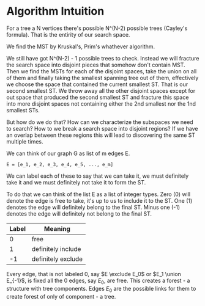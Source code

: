 # Algorithm Intuition

For a tree a N vertices there's possible N^(N-2) possible trees (Cayley's formula).
That is the entirity of our search space.

We find the MST by Kruskal's, Prim's whathever algorithm.

We still have got N^(N-2) - 1 possible trees to check. Instead we will fracture
the search space into disjoint pieces that somehow don't contain MST. Then we 
find the MSTs for each of the disjoint spaces, take the union on all of them
and finally taking the smallest spanning tree out of them, effectively we choose
the space that contained the current smallest ST. That is our second smallest ST.
We throw away all the other disjoint spaces except for out space that produced
the second smallest ST and fracture this space into more disjoint spaces not
containing either the 2nd smallest nor the 1nd smallest STs. 


But how do we do that? How can we characterize the subspaces we need to search?
How to we break a search space into disjoint regions? If we have an overlap between
these regions this will lead to discovering the same ST multiple times.


We can think of our graph G as list of m edges E.
```
E = [e_1, e_2, e_3, e_4, e_5, ..., e_m]
```
We can label each of these to say that we can take it, we must definitely take
it and we must definitely not take it to form the ST.

To do that we can think of the list E as a list of integer types. Zero (0) will 
denote the edge is free to take, it's up to us to include it to the ST.
One (1) denotes the edge will definitely belong to the final ST. Minus one (-1) 
denotes the edge will definitely not belong to the final ST.

| Label | Meaning |
| -------------- | --------------- |
| 0 | free |
| 1 | definitely include |
| -1 | definitely exclude |

Every edge, that is not labeled 0, say $E \exclude E_0$ or $E_1 \union E_{-1}$, 
is fixed all the 0 edges, say $E_0$, are free. 
This creates a forest - a structure with tree components.
Edges $E_0$ are the possible links for them to create forest 
of only of component - a tree.

